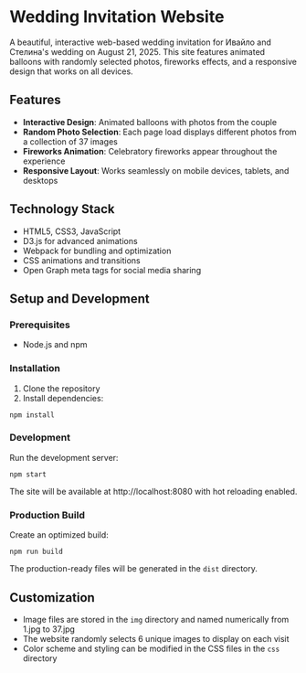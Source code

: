 # Wedding Invitation Website

A beautiful, interactive web-based wedding invitation for Ивайло and Стелина's wedding on August 21, 2025. This site
features animated balloons with randomly selected photos, fireworks effects, and a responsive design that works on all
devices.

## Features

- **Interactive Design**: Animated balloons with photos from the couple
- **Random Photo Selection**: Each page load displays different photos from a collection of 37 images
- **Fireworks Animation**: Celebratory fireworks appear throughout the experience
- **Responsive Layout**: Works seamlessly on mobile devices, tablets, and desktops

## Technology Stack

- HTML5, CSS3, JavaScript
- D3.js for advanced animations
- Webpack for bundling and optimization
- CSS animations and transitions
- Open Graph meta tags for social media sharing

## Setup and Development

### Prerequisites

- Node.js and npm

### Installation

1. Clone the repository
2. Install dependencies:
```
npm install
```

### Development

Run the development server:

```
npm start
```

The site will be available at http://localhost:8080 with hot reloading enabled.

### Production Build

Create an optimized build:

```
npm run build
```

The production-ready files will be generated in the `dist` directory.

## Customization

- Image files are stored in the `img` directory and named numerically from 1.jpg to 37.jpg
- The website randomly selects 6 unique images to display on each visit
- Color scheme and styling can be modified in the CSS files in the `css` directory


